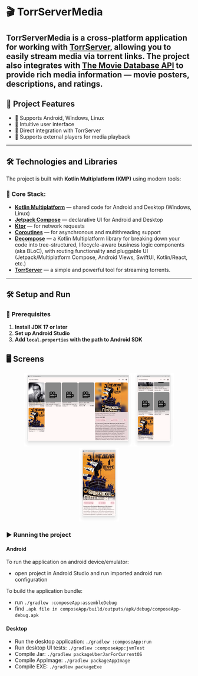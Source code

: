 # 🎬 TorrServerMedia

**TorrServerMedia** is a cross-platform application for working with [TorrServer](https://github.com/YouROK/TorrServer), allowing you to easily stream media via torrent links.
The project also integrates with [The Movie Database API](https://www.themoviedb.org/) to provide rich media information — movie posters, descriptions, and ratings.
---

## 🚀 **Project Features**

- 📌 Supports Android, Windows, Linux
- 📌 Intuitive user interface
- 📌 Direct integration with TorrServer
- 📌 Supports external players for media playback

---

## 🛠 **Technologies and Libraries**

The project is built with **Kotlin Multiplatform (KMP)** using modern tools:

### 🎯 Core Stack:

- [**Kotlin Multiplatform**](https://github.com/JetBrains/kotlin) — shared code for Android and Desktop (Windows, Linux)
- [**Jetpack Compose**](https://github.com/JetBrains/compose-multiplatform) — declarative UI for Android and Desktop
- [**Ktor**](https://github.com/ktorio/ktor) — for network requests
- [**Coroutines**](https://github.com/Kotlin/kotlinx.coroutines) — for asynchronous and multithreading support
- [**Decompose**](https://github.com/arkivanov/Decompose) — a Kotlin Multiplatform library for breaking down your code into tree-structured, lifecycle-aware business logic components (aka BLoC), with routing functionality and pluggable UI (Jetpack/Multiplatform Compose, Android Views, SwiftUI, Kotlin/React, etc.)
- [**TorrServer**](https://github.com/YouROK/TorrServer) — a simple and powerful tool for streaming torrents.

---

## 🛠️ **Setup and Run**

### 🔧 **Prerequisites**

1. **Install JDK 17 or later**
2. **Set up Android Studio**
3. **Add `local.properties` with the path to Android SDK**

## 🖥️ Screens
<div align="center">
    <img src="screens/main_2pane.png" alt="2 pane mode" height="200">
    <img src="screens/main.png" alt="Main screen" height="200">
    <img src="screens/details.png" alt="Details" height="200">
</div>

### ▶️ **Running the project**

#### **Android**
To run the application on android device/emulator:
- open project in Android Studio and run imported android run configuration

To build the application bundle:
- run `./gradlew :composeApp:assembleDebug`
- find `.apk file in composeApp/build/outputs/apk/debug/composeApp-debug.apk`

#### **Desktop**
- Run the desktop application: `./gradlew :composeApp:run`
- Run desktop UI tests: `./gradlew :composeApp:jvmTest`
- Compile Jar: `./gradlew packageUberJarForCurrentOS`
- Compile AppImage: `./gradlew packageAppImage`
- Compile EXE: `./gradlew packageExe`